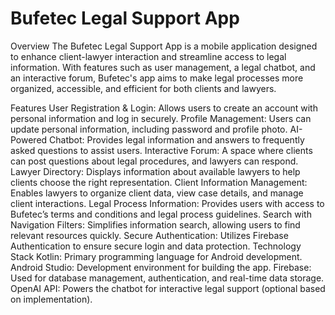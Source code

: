 # Bufetec Legal Support App
<!-- Add logo image if available -->

Overview
The Bufetec Legal Support App is a mobile application designed to enhance client-lawyer interaction and streamline access to legal information. With features such as user management, a legal chatbot, and an interactive forum, Bufetec's app aims to make legal processes more organized, accessible, and efficient for both clients and lawyers.

Features
User Registration & Login: Allows users to create an account with personal information and log in securely.
Profile Management: Users can update personal information, including password and profile photo.
AI-Powered Chatbot: Provides legal information and answers to frequently asked questions to assist users.
Interactive Forum: A space where clients can post questions about legal procedures, and lawyers can respond.
Lawyer Directory: Displays information about available lawyers to help clients choose the right representation.
Client Information Management: Enables lawyers to organize client data, view case details, and manage client interactions.
Legal Process Information: Provides users with access to Bufetec’s terms and conditions and legal process guidelines.
Search with Navigation Filters: Simplifies information search, allowing users to find relevant resources quickly.
Secure Authentication: Utilizes Firebase Authentication to ensure secure login and data protection.
Technology Stack
Kotlin: Primary programming language for Android development.
Android Studio: Development environment for building the app.
Firebase: Used for database management, authentication, and real-time data storage.
OpenAI API: Powers the chatbot for interactive legal support (optional based on implementation).
